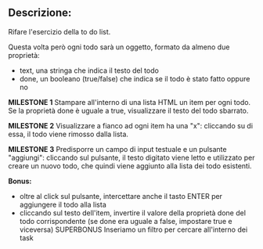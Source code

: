 ## Descrizione:
Rifare l'esercizio della to do list.

Questa volta però ogni todo sarà un oggetto, formato da almeno due proprietà:

- text, una stringa che indica il testo del todo
- done, un booleano (true/false) che indica se il todo è stato fatto oppure no

**MILESTONE 1**
Stampare all'interno di una lista HTML un item per ogni todo.
Se la proprietà done è uguale a true, visualizzare il testo del todo sbarrato.

**MILESTONE 2**
Visualizzare a fianco ad ogni item ha una "x": cliccando su di essa, il todo viene rimosso dalla lista.

**MILESTONE 3**
Predisporre un campo di input testuale e un pulsante "aggiungi": cliccando sul pulsante, il testo digitato viene letto e utilizzato per creare un nuovo todo, che quindi viene aggiunto alla lista dei todo esistenti.

**Bonus:**
- oltre al click sul pulsante, intercettare anche il tasto ENTER per aggiungere il todo alla lista
- cliccando sul testo dell'item, invertire il valore della proprietà done del todo corrispondente (se done era uguale a false, impostare true e viceversa)
SUPERBONUS
Inseriamo un filtro per cercare all'interno dei task